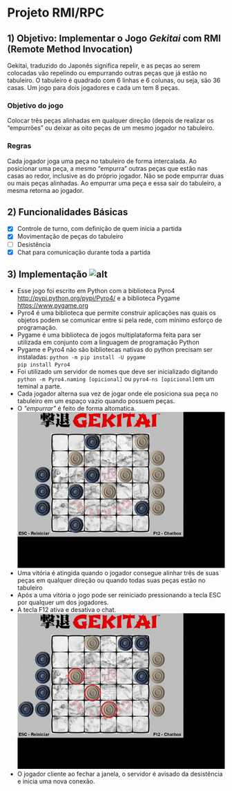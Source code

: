 #  Projeto RMI/RPC
## 1) Objetivo: Implementar o Jogo *Gekitai* com  RMI (Remote Method Invocation)
Gekitai, traduzido do Japonês significa repelir, e as peças ao serem colocadas vão repelindo
ou empurrando outras peças que já estão no tabuleiro. O tabuleiro é quadrado com 6 linhas
e 6 colunas, ou seja, são 36 casas. Um jogo para dois jogadores e cada um tem 8 peças.
### Objetivo do jogo
Colocar três peças alinhadas em qualquer direção (depois de realizar os “empurrões” ou
deixar as oito peças de um mesmo jogador no tabuleiro.
### Regras
Cada jogador joga uma peça no tabuleiro de forma intercalada. Ao posicionar uma peça, a
mesmo “empurra” outras peças que estão nas casas ao redor, inclusive as do próprio
jogador. Não se pode empurrar duas ou mais peças alinhadas. Ao empurrar uma peça e essa
sair do tabuleiro, a mesma retorna ao jogador.
## 2) Funcionalidades Básicas
- [x] Controle de turno, com definição de quem inicia a partida
- [x] Movimentação de peças do tabuleiro
- [ ] Desistência
- [x] Chat para comunicação durante toda a partida
## 3) Implementação ![alt](https://pyro4.readthedocs.io/en/stable/_images/pyro-large.png?f=webp&w=10)
- Esse jogo foi escrito em Python com a biblioteca Pyro4 <http://pypi.python.org/pypi/Pyro4/> e a biblioteca Pygame <https://www.pygame.org> 
- Pyro4 é uma biblioteca que permite construir aplicações nas quais os objetos podem se comunicar entre si pela rede, com mínimo esforço de programação.
- Pygame é uma biblioteca de jogos multiplataforma feita para ser utilizada em conjunto com a linguagem de programação Python
- Pygame e Pyro4 não são bibliotecas nativas do python precisam ser instaladas:
`python -m pip install -U pygame`    
`pip install Pyro4`
- Foi utilizado um servidor de nomes que deve ser inicializado digitando
`python -m Pyro4.naming [opicional]` ou `pyro4-ns [opicional]`em um teminal a parte.
- Cada jogador alterna sua vez de jogar onde ele posiciona sua peça no tabuleiro em um espaço vazio quando possuem peças.
- O *"empurrar"* é feito de forma altomatica.
![Empurrar](imgs/empurrar.gif)
- Uma vitória é atingida quando o jogador consegue alinhar três de suas peças em qualquer direção ou quando todas suas peças estão no tabuleiro
- Após a uma vitória o jogo pode ser reiniciado pressionando a tecla ESC por qualquer um dos jogadores.
- A tecla F12 ativa e desativa o chat.
![Chat](imgs/chat.gif)
- O jogador cliente ao fechar a janela, o servidor é avisado da desistência e inicia uma nova conexão.
